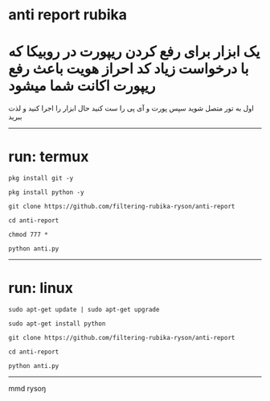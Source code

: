 # anti report rubika

# یک ابزار برای رفع کردن ریپورت در روبیکا که با درخواست زیاد کد احراز هویت باعث رفع ریپورت اکانت شما میشود

اول به تور متصل شوید سپس پورت و آی پی را ست کنید حال ابزار را اجرا کنید و لذت ببرید
___________________
# run: termux

`pkg install git -y`

`pkg install python -y`

`git clone https://github.com/filtering-rubika-ryson/anti-report`

`cd anti-report`

`chmod 777 *`

`python anti.py`

__________________
# run: linux

`sudo apt-get update | sudo apt-get upgrade`

`sudo apt-get install python`

`git clone https://github.com/filtering-rubika-ryson/anti-report`

`cd anti-report`

`python anti.py`
___________________

mmd rysoŋ
